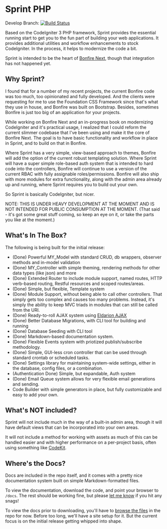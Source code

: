 # Sprint PHP

Develop Branch: [![Build Status](https://travis-ci.org/ci-bonfire/Sprint.svg?branch=develop)](https://travis-ci.org/ci-bonfire/Sprint)

Based on the CodeIgniter 3 PHP framework, Sprint provides the essential running start to get you to the fun part of building your web applications. It provides additional utilities and workflow enhancements to stock CodeIgniter. In the process, it helps to modernize the code a bit. 

Sprint is intended to be the heart of [Bonfire Next](https://github.com/ci-bonfire/Bonfire-Next), though that integration has not happened yet. 

## Why Sprint?
I found that for a number of my recent projects, the current Bonfire code was too much, too opinionated and fully developed. And the clients were requesting for me to use the Foundation CSS Framework since that's what they use in house, and Bonfire was built on Bootstrap. Besides, sometimes Bonfire is just too big of an application for your projects. 

While working on Bonfire Next and an in-progress book on modernizing CodeIgniter and it's practical usage,  I realized that I could reform the current slimmer codebase that I've been using and make it the core of Bonfire Next. The goal is to have basic functionality and workflow in place in Sprint, and to build on that in Bonfire. 

Where Sprint has a very simple, view-based approach to themes, Bonfire will add the option of the current robust templating solution. Where Sprint will have a super simple role-based auth system that is intended to hard code into the controllers, Bonfire will continue to use a version of the current RBAC with fully assignable roles/permissions. Bonfire will also ship with more modules for extra functionality, along with the admin area already up and running, where Sprint requires you to build out your own. 

So Sprint is basically CodeIgniter, but nicer.

NOTE: THIS IS UNDER HEAVY DEVELOPMENT AT THE MOMENT AND IS NOT INTENDED FOR PUBLIC CONSUMPTION AT THE MOMENT. (That said - it's got some great stuff coming, so keep an eye on it, or take the parts you like at the moment.)

## What's In The Box?

The following is being built for the initial release:

* (Done) Powerful MY_Model with standard CRUD, db wrappers, observer methods and in-model validation
* (Done) MY_Controller with simple theming, rendering methods for other data types (like json) and more
* (Done) Extended Router to include module support, named routes, HTTP verb-based routing, Restful resources and scoped routes/areas.
* (Done) Simple, but flexible, Template system
* (Done) Module Support, without being able to call other controllers. That simply gets too complex and causes too many problems. Instead, it's simply the ability to keep MVC triads in modules that can still be called from the URI.
* (Done) Ready-to-roll AJAX system using [Eldarion AJAX](https://github.com/eldarion/eldarion-ajax)
* (Done) Better Database Migrations, with CLI tool for building and running
* (Done) Database Seeding with CLI tool
* (Done) Markdown-based documentation system.
* (Done) Flexible Events system with priotized publish/subscribe methodology.
* (Done) Simple, GUI-less cron controller that can be used through standard crontab or scheduled tasks.
* (Done) Settings library for maintaining system-wide settings, either in the database, config files, or a combination.
* (Authentication Done) Simple, but expandable, Auth system 
* (Done) Email Queue system allows for very flexible email generations and sending. 
* Code Builder with simple generators in place, but fully customizable and easy to add your own.


## What's NOT included?

Sprint will not include much in the way of a built-in admin area, though it will have default views that can be incorporated into your own areas.

It will not include a method for working with assets as much of this can be handled easier and with higher performance on a per-project basis, often using something like [CodeKit](http://incident57.com/codekit/).

## Where's the Docs?
Docs are included in the repo itself, and it comes with a pretty nice documentation system built on simple Markdown-formatted files. 

To view the documentation, download the code, and point your browser to `/docs`. The rest should be working fine, but please [let me know](https://github.com/ci-bonfire/Sprint/issues) if you hit any snags! 

To view the docs prior to downloading, you'll have to [browse the files](https://github.com/ci-bonfire/Sprint/tree/develop/myth/_docs_src) in the repo for now. Before too long, we'll have a site setup for it. But the current focus is on the initial release getting whipped into shape. 